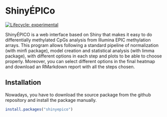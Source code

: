 
<!-- README.md is generated from README.Rmd. Please edit that file -->
ShinyÉPICo
==========

<!-- badges: start -->
[![Lifecycle: experimental](https://img.shields.io/badge/lifecycle-experimental-orange.svg)](https://www.tidyverse.org/lifecycle/#experimental) <!-- badges: end -->

ShinyÉPICO is a web interface based on Shiny that makes it easy to do differentially methylated CpGs analysis from Illumina EPIC methylation arrays. This program allows following a standard pipeline of normalization (with minfi package), model creation and statistical analysis (with limma package), with different options in each step and plots to be able to choose properly. Moreover, you can select different options in the final heatmap and download an RMarkdown report with all the steps chosen.

Installation
------------

Nowadays, you have to download the source package from the github repository and install the package manually.

``` r
install.packages("shinyepico")
```
